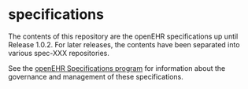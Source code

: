 # specifications
The contents of this repository are the openEHR specifications up until Release 1.0.2.
For later releases, the contents have been separated into various spec-XXX repositories.

See the [openEHR Specifications program](http://www.openehr.org/programs/specification/) for information about the governance and management of these specifications.
